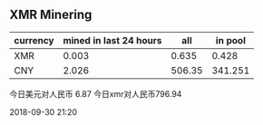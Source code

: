 ## XMR Minering

|currency|mined in last 24 hours|all|in pool|
|---|---|---|---|
|XMR|0.003|0.635|0.428|
|CNY|2.026|506.35|341.251|

今日美元对人民币 6.87	今日xmr对人民币796.94


2018-09-30 21:20